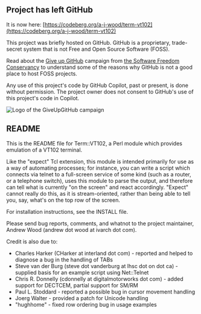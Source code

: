 Project has left GitHub
-----------------------

It is now here: [https://codeberg.org/a-j-wood/term-vt102](https://codeberg.org/a-j-wood/term-vt102)

This project was briefly hosted on GitHub.  GitHub is a proprietary,
trade-secret system that is not Free and Open Source Software (FOSS).

Read about the [Give up GitHub](https://GiveUpGitHub.org) campaign from
[the Software Freedom Conservancy](https://sfconservancy.org) to understand
some of the reasons why GitHub is not a good place to host FOSS projects.

Any use of this project's code by GitHub Copilot, past or present, is done
without permission.  The project owner does not consent to GitHub's use of
this project's code in Copilot.

![Logo of the GiveUpGitHub campaign](https://sfconservancy.org/img/GiveUpGitHub.png)


README
------

This is the README file for Term::VT102, a Perl module which provides
emulation of a VT102 terminal.

Like the "expect" Tcl extension, this module is intended primarily for use
as a way of automating processes; for instance, you can write a script which
connects via telnet to a full-screen service of some kind (such as a router,
or a telephone switch), uses this module to parse the output, and therefore
can tell what is currently "on the screen" and react accordingly.  "Expect"
cannot really do this, as it is stream-oriented, rather than being able to
tell you, say, what's on the top row of the screen.

For installation instructions, see the INSTALL file.

Please send bug reports, comments, and whatnot to the project maintainer,
Andrew Wood (andrew dot wood at ivarch dot com).

Credit is also due to:

 * Charles Harker (CHarker at interland dot com) - reported and helped to diagnose a bug in the handling of TABs
 * Steve van der Burg (steve dot vanderburg at lhsc dot on dot ca) - supplied basis for an example script using Net::Telnet
 * Chris R. Donnelly (cdonnelly at digitalmotorworks dot com) - added support for DECTCEM, partial support for SM/RM
 * Paul L. Stoddard - reported a possible bug in cursor movement handling
 * Joerg Walter - provided a patch for Unicode handling
 * "hughhome" - fixed row ordering bug in usage examples

